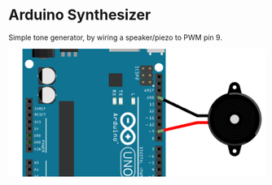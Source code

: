 # Arduino Synthesizer

Simple tone generator, by wiring a speaker/piezo to PWM pin 9.

![alt text](wiring.png "Wiring")
